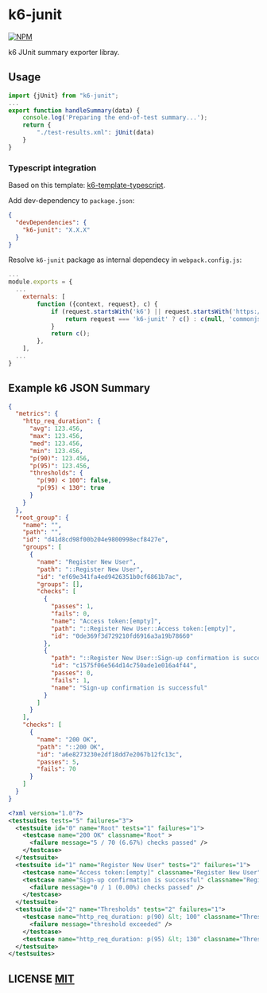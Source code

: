 # k6-junit
[![NPM](https://img.shields.io/npm/v/k6-junit.svg)](https://www.npmjs.org/package/k6-junit)

k6 JUnit summary exporter libray.


## Usage
``` javascript
import {jUnit} from "k6-junit";
...
export function handleSummary(data) {
    console.log('Preparing the end-of-test summary...');
    return {
        "./test-results.xml": jUnit(data)
    }
}
```

### Typescript integration
Based on this template: [k6-template-typescript](https://github.com/grafana/k6-template-typescript).

Add dev-dependency to `package.json`:
```json
{
  "devDependencies": {
    "k6-junit": "X.X.X"
  }
}

```

Resolve `k6-junit` package as internal dependecy in `webpack.config.js`:
```javascript
...
module.exports = {
  ...
    externals: [
        function ({context, request}, c) {
            if (request.startsWith('k6') || request.startsWith('https://')) {
                return request === 'k6-junit' ? c() : c(null, 'commonjs ' + request);
            }
            return c();
        },
    ],
  ...
}
```

## Example k6 JSON Summary
```json
{
  "metrics": {
    "http_req_duration": {
      "avg": 123.456,
      "max": 123.456,
      "med": 123.456,
      "min": 123.456,
      "p(90)": 123.456,
      "p(95)": 123.456,
      "thresholds": {
        "p(90) < 100": false,
        "p(95) < 130": true
      }
    }
  },
  "root_group": {
    "name": "",
    "path": "",
    "id": "d41d8cd98f00b204e9800998ecf8427e",
    "groups": [
      {
        "name": "Register New User",
        "path": "::Register New User",
        "id": "ef69e341fa4ed9426351b0cf6861b7ac",
        "groups": [],
        "checks": [
          {
            "passes": 1,
            "fails": 0,
            "name": "Access token:[empty]",
            "path": "::Register New User::Access token:[empty]",
            "id": "0de369f3d729210fd6916a3a19b78660"
          },
          {
            "path": "::Register New User::Sign-up confirmation is successful",
            "id": "c1575f06e564d14c750ade1e016a4f44",
            "passes": 0,
            "fails": 1,
            "name": "Sign-up confirmation is successful"
          }
        ]
      }
    ],
    "checks": [
      {
        "name": "200 OK",
        "path": "::200 OK",
        "id": "a6e8273230e2df18dd7e2067b12fc13c",
        "passes": 5,
        "fails": 70
      }
    ]
  }
}
```

```xml
<?xml version="1.0"?>
<testsuites tests="5" failures="3">
  <testsuite id="0" name="Root" tests="1" failures="1">
    <testcase name="200 OK" classname="Root" >
      <failure message="5 / 70 (6.67%) checks passed" />
    </testcase>
  </testsuite>
  <testsuite id="1" name="Register New User" tests="2" failures="1">
    <testcase name="Access token:[empty]" classname="Register New User" />
    <testcase name="Sign-up confirmation is successful" classname="Register New User" >
      <failure message="0 / 1 (0.00%) checks passed" />
    </testcase>
  </testsuite>
  <testsuite id="2" name="Thresholds" tests="2" failures="1">
    <testcase name="http_req_duration: p(90) &lt; 100" classname="Thresholds" >
      <failure message="threshold exceeded" />
    </testcase>
    <testcase name="http_req_duration: p(95) &lt; 130" classname="Thresholds" />
  </testsuite>
</testsuites>
```



## LICENSE [MIT](LICENSE)
